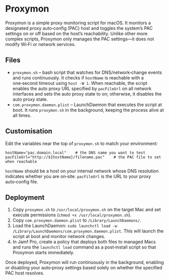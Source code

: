 # Proxymon

Proxymon is a simple proxy monitoring script for macOS. It monitors a designated proxy auto‑config (PAC) host and toggles the system’s PAC settings on or off based on the host’s reachability. Unlike other more complex scripts, Proxymon only manages the PAC settings—it does not modify Wi‑Fi or network services.

## Files

* `proxymon.sh` – bash script that watches for DNS/network‑change events and runs continuously. It checks if `hostName` is reachable with a one‑second timeout using `host -W 1`. When reachable, the script enables the auto proxy URL specified by `pacFileUrl` on all network interfaces and sets the auto proxy state to on; otherwise, it disables the auto proxy state.
* `com.proxymon.daemon.plist` – LaunchDaemon that executes the script at boot. It runs `proxymon.sh` in the background, keeping the process alive at all times.

## Customisation

Edit the variables near the top of `proxymon.sh` to match your environment:

```
hostName="pac.domain.local"    # the DNS name you want to test
pacFileUrl="http://${hostName}/filename.pac"    # the PAC file to set when reachable
```

`hostName` should be a host on your internal network whose DNS resolution indicates whether you are on‑site. `pacFileUrl` is the URL to your proxy auto‑config file.

## Deployment

1. Copy `proxymon.sh` to `/usr/local/proxymon.sh` on the target Mac and set execute permissions (`chmod +x /usr/local/proxymon.sh`).
2. Copy `com.proxymon.daemon.plist` to `/Library/LaunchDaemons/`.
3. Load the LaunchDaemon: `sudo launchctl load -w /Library/LaunchDaemons/com.proxymon.daemon.plist`. This will launch the script at boot and monitor network changes.
4. In Jamf Pro, create a policy that deploys both files to managed Macs and runs the `launchctl load` command as a post‑install script so that Proxymon starts immediately.

Once deployed, Proxymon will run continuously in the background, enabling or disabling your auto‑proxy settings based solely on whether the specified PAC host resolves.

